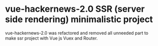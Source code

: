 # vue-hackernews-2.0 SSR (server side rendering) minimalistic project

vue-hackernews-2.0 was refactored and removed all unneeded part to make ssr project with Vue js Vuex and Router.




